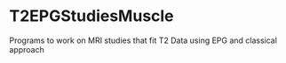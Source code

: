 # T2EPGStudiesMuscle
Programs to work on MRI studies that fit T2 Data using EPG and classical approach
